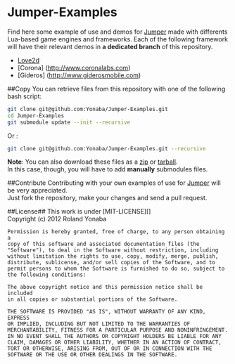 Jumper-Examples
===============

Find here some example of use and demos for [Jumper](https://github.com/Yonaba/Jumper) made with differents
Lua-based game engines and frameworks.
Each of the following framework will have their relevant demos in __a dedicated branch__ of this repository.
* [Love2d](http://love2d.org)
* [Corona] (http://www.coronalabs.com)
* [Gideros] (http://www.giderosmobile.com)

##Copy
You can retrieve files from this repository with one of the following bash script:

```bash
git clone git@github.com:Yonaba/Jumper-Examples.git
cd Jumper-Examples
git submodule update --init --recursive
````

Or :

```bash
git clone git@github.com:Yonaba/Jumper-Examples.git --recursive
````

__Note__: You can also download these files as a [zip](https://github.com/Yonaba/Jumper-Examples/zipball/master) or [tarball](https://github.com/Yonaba/Jumper-Examples/tarball/master).<br/>
In this case, though, you will have to add __manually__ submodules files.

##Contribute
Contributing with your own examples of use for [Jumper](https://github.com/Yonaba/Jumper) will be very appreciated. <br/>
Just fork the repository, make your changes and send a pull request.

##License##
This work is under [MIT-LICENSE][]<br/>
Copyright (c) 2012 Roland Yonaba

    Permission is hereby granted, free of charge, to any person obtaining a
    copy of this software and associated documentation files (the
    "Software"), to deal in the Software without restriction, including
    without limitation the rights to use, copy, modify, merge, publish,
    distribute, sublicense, and/or sell copies of the Software, and to
    permit persons to whom the Software is furnished to do so, subject to
    the following conditions:

    The above copyright notice and this permission notice shall be included
    in all copies or substantial portions of the Software.

    THE SOFTWARE IS PROVIDED "AS IS", WITHOUT WARRANTY OF ANY KIND, EXPRESS
    OR IMPLIED, INCLUDING BUT NOT LIMITED TO THE WARRANTIES OF
    MERCHANTABILITY, FITNESS FOR A PARTICULAR PURPOSE AND NONINFRINGEMENT.
    IN NO EVENT SHALL THE AUTHORS OR COPYRIGHT HOLDERS BE LIABLE FOR ANY
    CLAIM, DAMAGES OR OTHER LIABILITY, WHETHER IN AN ACTION OF CONTRACT,
    TORT OR OTHERWISE, ARISING FROM, OUT OF OR IN CONNECTION WITH THE
    SOFTWARE OR THE USE OR OTHER DEALINGS IN THE SOFTWARE.